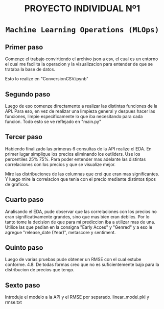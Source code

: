 # <h1 align=center> **PROYECTO INDIVIDUAL Nº1** </h1>

# <h1 align=center>**`Machine Learning Operations (MLOps)`**</h1>


## Primer paso

Comenze el trabajo convirtiendo el archivo json a csv, el cual es un entorno el cual me facilita la operacion y la visualizacion para entender de que se trataba la base de datos.

Esto lo realize en "ConversionCSV.ipynb"

## Segundo paso

Luego de eso comenze directamente a realizar las distintas funciones de la API.
Para eso, en vez de realizar una limpieza general y despues hacer las funciones, limpie especificamente lo que iba necesitando para cada funcion. Todo esto se ve reflejado en "main.py"

## Tercer paso

Habiendo finalizado las primeras 6 consultas de la API realize el EDA.
En primer lugar simplique los precios eliminando los outliders. Use los percentiles 25% 75%. Para poder entender mas adelante las distintas correlaciones con los precios y que se visualize mejor. 

Mire las distribuciones de las columnas que crei que eran mas significantes. Y luego mire la correlacion que tenia con el precio mediante distintos tipos de graficos. 

## Cuarto paso

Analisando el EDA, pude observar que las correlaciones con los precios no eran significativamente grandes, sino que mas bien eran debiles. Por lo tanto tome la decision de que para mi prediccion iba a utilizar mas de una. Utilice las que pedian en la consigna "Early Acces" y "Genred" y a eso le agregue "release_date (Year)", metascore y sentiment.

## Quinto paso

Luego de varias pruebas pude obtener un RMSE con el cual estube conforme. 4.8. De todas formas creo que no es suficientemente bajo para la distribucion de precios que tengo.

## Sexto paso

Introduje el modelo a la API y el RMSE por separado. linear_model.pkl y rmse.txt 
